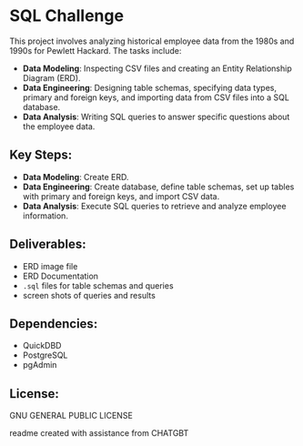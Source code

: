 # SQL Challenge

This project involves analyzing historical employee data from the 1980s and 1990s for Pewlett Hackard. The tasks include:

- **Data Modeling**: Inspecting CSV files and creating an Entity Relationship Diagram (ERD).
- **Data Engineering**: Designing table schemas, specifying data types, primary and foreign keys, and importing data from CSV files into a SQL database.
- **Data Analysis**: Writing SQL queries to answer specific questions about the employee data.

## Key Steps:
- **Data Modeling**: Create ERD.
- **Data Engineering**: Create database, define table schemas, set up tables with primary and foreign keys, and import CSV data.
- **Data Analysis**: Execute SQL queries to retrieve and analyze employee information.

## Deliverables:
- ERD image file
- ERD Documentation
- `.sql` files for table schemas and queries
- screen shots of queries and results

## Dependencies:
- QuickDBD
- PostgreSQL
- pgAdmin

## License:
 GNU GENERAL PUBLIC LICENSE

readme created with assistance from CHATGBT
